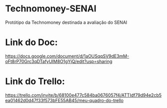 # Technomoney-SENAI
Protótipo da Technomoney destinada a avaliação do SENAI


# Link do Doc: 
https://docs.google.com/document/d/1aOUSqqSV9dE3mM-oFt8rP70Grc3qDTafyUIM8O1gYjQ/edit?usp=sharing


# Link do Trello: 
https://trello.com/invite/b/68100e477c584ba0676057f4/ATTIdf79d94e2cb5ea01462d0d47f33f573bFE55AB45/meu-quadro-do-trello
